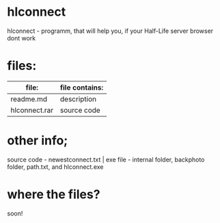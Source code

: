 # hlconnect
hlconnect - programm, that will help you, if your Half-Life server browser dont work
# files:
file: | file contains:
------|------------------
readme.md | description
hlconnect.rar | source code | exe file
# other info;
source code - newestconnect.txt | exe file - internal folder, backphoto folder, path.txt, and hlconnect.exe
# where the files?
soon!
